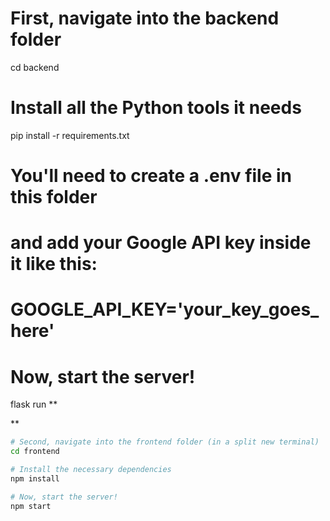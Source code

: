 # First, navigate into the backend folder
cd backend

# Install all the Python tools it needs
pip install -r requirements.txt

# You'll need to create a .env file in this folder
# and add your Google API key inside it like this:
# GOOGLE_API_KEY='your_key_goes_here'

# Now, start the server!
flask run
**

**
```bash
# Second, navigate into the frontend folder (in a split new terminal)
cd frontend

# Install the necessary dependencies
npm install

# Now, start the server!
npm start

